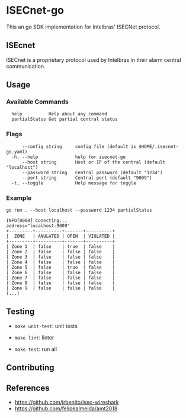 # ISECnet-go

This an go SDK implementation for Intelbras' ISECNet protocol.

## ISEcnet

ISECnet is a proprietary protocol used by Intelbras in their alarm central communication.

## Usage

### Available Commands

```
  help          Help about any command
  partialStatus Get partial central status
```

### Flags

```
      --config string     config file (default is $HOME/.isecnet-go.yaml)
  -h, --help              help for isecnet-go
      --host string       Host or IP of the central (default "localhost")
      --password string   Central password (default "1234")
      --port string       Central port (default "9009")
  -t, --toggle            Help message for toggle
```

### Example

```
go run . --host localhost --password 1234 partialStatus

INFO[0000] Conecting...                                  address="localhost:9009"
+---------+----------+-------+----------+
|  ZONE   | ANULATED | OPEN  | VIOLATED |
+---------+----------+-------+----------+
| Zone 1  | false    | true  | false    |
| Zone 2  | false    | false | false    |
| Zone 3  | false    | false | false    |
| Zone 4  | false    | false | false    |
| Zone 5  | false    | true  | false    |
| Zone 6  | false    | false | false    |
| Zone 7  | false    | false | false    |
| Zone 8  | false    | false | false    |
| Zone 9  | false    | false | false    |
(...)
```

## Testing

* `make unit-test`: unit tests

* `make lint`: linter

* `make test`: run all


## Contributing

## References

* https://github.com/jrbenito/isec-wireshark
* https://github.com/felipealmeida/amt2018
